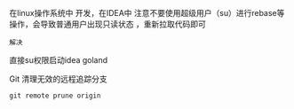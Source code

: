 在linux操作系统中 开发，在IDEA中 注意不要使用超级用户（su）进行rebase等操作，会导致普通用户出现只读状态 ，重新拉取代码即可

`解决`

直接su权限启动idea goland


Git 清理无效的远程追踪分支

```shell
git remote prune origin
```